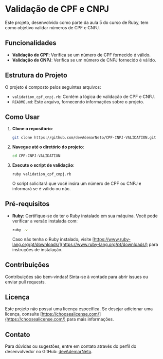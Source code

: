 # Validação de CPF e CNPJ

Este projeto, desenvolvido como parte da aula 5 do curso de Ruby, tem como objetivo validar números de CPF e CNPJ.

## Funcionalidades

- **Validação de CPF**: Verifica se um número de CPF fornecido é válido.
- **Validação de CNPJ**: Verifica se um número de CNPJ fornecido é válido.

## Estrutura do Projeto

O projeto é composto pelos seguintes arquivos:

- `validation_cpf_cnpj.rb`: Contém a lógica de validação de CPF e CNPJ.
- `README.md`: Este arquivo, fornecendo informações sobre o projeto.

## Como Usar

1. **Clone o repositório**:

   ```bash
   git clone https://github.com/devAdemarNeto/CPF-CNPJ-VALIDATION.git
   ```

2. **Navegue até o diretório do projeto**:

   ```bash
   cd CPF-CNPJ-VALIDATION
   ```

3. **Execute o script de validação**:

   ```bash
   ruby validation_cpf_cnpj.rb
   ```

   O script solicitará que você insira um número de CPF ou CNPJ e informará se é válido ou não.

## Pré-requisitos

- **Ruby**: Certifique-se de ter o Ruby instalado em sua máquina. Você pode verificar a versão instalada com:

  ```bash
  ruby -v
  ```

  Caso não tenha o Ruby instalado, visite [https://www.ruby-lang.org/pt/downloads/](https://www.ruby-lang.org/pt/downloads/) para instruções de instalação.

## Contribuições

Contribuições são bem-vindas! Sinta-se à vontade para abrir issues ou enviar pull requests.

## Licença

Este projeto não possui uma licença específica. Se desejar adicionar uma licença, consulte [https://choosealicense.com/](https://choosealicense.com/) para mais informações.

## Contato

Para dúvidas ou sugestões, entre em contato através do perfil do desenvolvedor no GitHub: [devAdemarNeto](https://github.com/devAdemarNeto).


